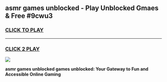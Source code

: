 
## asmr games unblocked - Play Unblocked Gmaes & Free #9cwu3
<h3>
<a href="https://premium.freeplayer.one?title=asmr_games_unblocked&ref=01M">CLICK TO PLAY</a></h3>
<hr>

<h3>
<a href="https://premium.freeplayer.one?title=asmr_games_unblocked&ref=01M">CLICK 2 PLAY</a>
  
</h3>

<a href="https://premium.freeplayer.one?title=asmr_games_unblocked&ref=01M"><img src="https://clearcache.store/games.png"></a>


**asmr games unblocked games unblocked: Your Gateway to Fun and Accessible Online Gaming**
